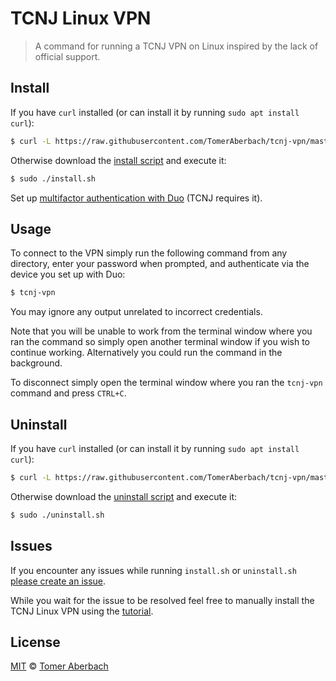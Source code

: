 # TCNJ Linux VPN

> A command for running a TCNJ VPN on Linux inspired by the lack of official support.

## Install

If you have `curl` installed (or can install it by running `sudo apt install curl`):

```sh
$ curl -L https://raw.githubusercontent.com/TomerAberbach/tcnj-vpn/master/install.sh | sudo bash
```

Otherwise download the [install script](https://raw.githubusercontent.com/TomerAberbach/tcnj-vpn/master/install.sh) and execute it:

```sh
$ sudo ./install.sh
```

Set up [multifactor authentication with Duo](https://security.tcnj.edu/resources-tips/duo-multifactor-authentication) (TCNJ requires it).

## Usage

To connect to the VPN simply run the following command from any directory, enter your password when prompted, and authenticate via the device you set up with Duo:

```sh
$ tcnj-vpn
```

You may ignore any output unrelated to incorrect credentials.

Note that you will be unable to work from the terminal window where you ran the command so simply open another terminal window if you wish to continue working. Alternatively you could run the command in the background.

To disconnect simply open the terminal window where you ran the `tcnj-vpn` command and press `CTRL+C`.

## Uninstall

If you have `curl` installed (or can install it by running `sudo apt install curl`):

```sh
$ curl -L https://raw.githubusercontent.com/TomerAberbach/tcnj-vpn/master/uninstall.sh | sudo bash
```

Otherwise download the [uninstall script](https://raw.githubusercontent.com/TomerAberbach/tcnj-vpn/master/uninstall.sh) and execute it:

```sh
$ sudo ./uninstall.sh
```

## Issues

If you encounter any issues while running `install.sh` or `uninstall.sh` [please create an issue](https://github.com/TomerAberbach/tcnj-vpn/issues/new).

While you wait for the issue to be resolved feel free to manually install the TCNJ Linux VPN using the [tutorial](https://tomeraberba.ch/html/post/tcnj-linux-vpn.html).

## License

[MIT](https://github.com/TomerAberbach/tcnj-vpn/blob/master/license) © [Tomer Aberbach](https://github.com/TomerAberbach)
